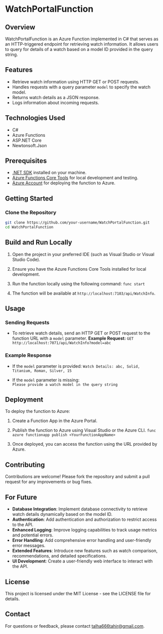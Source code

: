 # WatchPortalFunction

## Overview

WatchPortalFunction is an Azure Function implemented in C# that serves as an HTTP-triggered endpoint for retrieving watch information. It allows users to query for details of a watch based on a model ID provided in the query string.

## Features

- Retrieve watch information using HTTP GET or POST requests.
- Handles requests with a query parameter `model` to specify the watch model.
- Returns watch details as a JSON response.
- Logs information about incoming requests.

## Technologies Used

- C#
- Azure Functions
- ASP.NET Core
- Newtonsoft.Json

## Prerequisites

- [.NET SDK](https://dotnet.microsoft.com/download) installed on your machine.
- [Azure Functions Core Tools](https://learn.microsoft.com/en-us/azure/azure-functions/functions-run-local) for local development and testing.
- [Azure Account](https://azure.microsoft.com/free/) for deploying the function to Azure.

## Getting Started

### Clone the Repository

```bash
git clone https://github.com/your-username/WatchPortalFunction.git
cd WatchPortalFunction
```
## Build and Run Locally

1.  Open the project in your preferred IDE (such as Visual Studio or Visual Studio Code).
    
2.  Ensure you have the Azure Functions Core Tools installed for local development.
    
3.  Run the function locally using the following command:
		`func start`		
4. The function will be available at 			`http://localhost:7103/api/WatchInfo`.
## Usage

### Sending Requests

-   To retrieve watch details, send an HTTP GET or POST request to the function URL with a `model` parameter.
**Example Request:**
`GET http://localhost:7071/api/WatchInfo?model=abc`
### Example Response
-   If the `model` parameter is provided:
    `Watch Details: abc, Solid, Titanium, Roman, Silver, 15` 
    
-   If the `model` parameter is missing:    
    `Please provide a watch model in the query string`
## Deployment

To deploy the function to Azure:

1.  Create a Function App in the Azure Portal.
    
2.  Publish the function to Azure using Visual Studio or the Azure CLI.
    `func azure functionapp publish <YourFunctionAppName>`
3. Once deployed, you can access the function using the URL provided by Azure.
    

## Contributing

Contributions are welcome! Please fork the repository and submit a pull request for any improvements or bug fixes.
## For Future

-   **Database Integration**: Implement database connectivity to retrieve watch details dynamically based on the model ID.
-   **Authentication**: Add authentication and authorization to restrict access to the API.
-   **Enhanced Logging**: Improve logging capabilities to track usage metrics and potential errors.
-   **Error Handling**: Add comprehensive error handling and user-friendly error messages.
-   **Extended Features**: Introduce new features such as watch comparison, recommendations, and detailed specifications.
-   **UI Development**: Create a user-friendly web interface to interact with the API.
## License

This project is licensed under the MIT License - see the LICENSE file for details.

## Contact

For questions or feedback, please contact talha666tahir@gmail.com.
